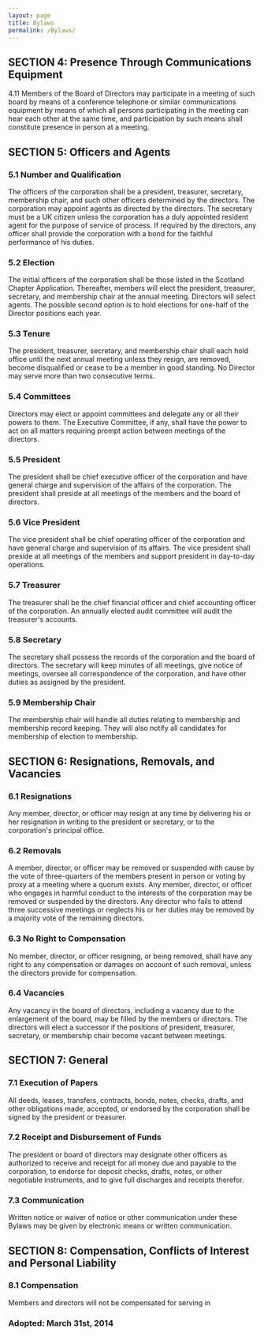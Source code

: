 ```yaml
---
layout: page
title: Bylaws
permalink: /Bylaws/
---
```


## SECTION 4: Presence Through Communications Equipment

4.11 Members of the Board of Directors may participate in a meeting of such board by means of a conference telephone or similar communications equipment by means of which all persons participating in the meeting can hear each other at the same time, and participation by such means shall constitute presence in person at a meeting.

## SECTION 5: Officers and Agents

### 5.1 Number and Qualification 

The officers of the corporation shall be a president, treasurer, secretary, membership chair, and such other officers determined by the directors. The corporation may appoint agents as directed by the directors. The secretary must be a UK citizen unless the corporation has a duly appointed resident agent for the purpose of service of process. If required by the directors, any officer shall provide the corporation with a bond for the faithful performance of his duties.

### 5.2 Election 

The initial officers of the corporation shall be those listed in the Scotland Chapter Application. Thereafter, members will elect the president, treasurer, secretary, and membership chair at the annual meeting. Directors will select agents. The possible second option is to hold elections for one-half of the Director positions each year.

### 5.3 Tenure 

The president, treasurer, secretary, and membership chair shall each hold office until the next annual meeting unless they resign, are removed, become disqualified or cease to be a member in good standing. No Director may serve more than two consecutive terms. 

### 5.4 Committees 

Directors may elect or appoint committees and delegate any or all their powers to them. The Executive Committee, if any, shall have the power to act on all matters requiring prompt action between meetings of the directors. 

### 5.5 President 

The president shall be chief executive officer of the corporation and have general charge and supervision of the affairs of the corporation. The president shall preside at all meetings of the members and the board of directors.

### 5.6 Vice President 

The vice president shall be chief operating officer of the corporation and have general charge and supervision of its affairs. The vice president shall preside at all meetings of the members and support president in day-to-day operations.

### 5.7 Treasurer 

The treasurer shall be the chief financial officer and chief accounting officer of the corporation. An annually elected audit committee will audit the treasurer's accounts.

### 5.8 Secretary 

The secretary shall possess the records of the corporation and the board of directors. The secretary will keep minutes of all meetings, give notice of meetings, oversee all correspondence of the corporation, and have other duties as assigned by the president.

### 5.9 Membership Chair 

The membership chair will handle all duties relating to membership and membership record keeping. They will also notify all candidates for membership of election to membership.

## SECTION 6: Resignations, Removals, and Vacancies

### 6.1 Resignations 

Any member, director, or officer may resign at any time by delivering his or her resignation in writing to the president or secretary, or to the corporation's principal office.

### 6.2 Removals 

A member, director, or officer may be removed or suspended with cause by the vote of three-quarters of the members present in person or voting by proxy at a meeting where a quorum exists. Any member, director, or officer who engages in harmful conduct to the interests of the corporation may be removed or suspended by the directors. Any director who fails to attend three successive meetings or neglects his or her duties may be removed by a majority vote of the remaining directors.

### 6.3 No Right to Compensation 

No member, director, or officer resigning, or being removed, shall have any right to any compensation or damages on account of such removal, unless the directors provide for compensation.

### 6.4 Vacancies 

Any vacancy in the board of directors, including a vacancy due to the enlargement of the board, may be filled by the members or directors. The directors will elect a successor if the positions of president, treasurer, secretary, or membership chair become vacant between meetings.

## SECTION 7: General

### 7.1 Execution of Papers 

All deeds, leases, transfers, contracts, bonds, notes, checks, drafts, and other obligations made, accepted, or endorsed by the corporation shall be signed by the president or treasurer.

### 7.2 Receipt and Disbursement of Funds 

The president or board of directors may designate other officers as authorized to receive and receipt for all money due and payable to the corporation, to endorse for deposit checks, drafts, notes, or other negotiable instruments, and to give full discharges and receipts therefor.

### 7.3 Communication 

Written notice or waiver of notice or other communication under these Bylaws may be given by electronic means or written communication.

## SECTION 8: Compensation, Conflicts of Interest and Personal Liability

### 8.1 Compensation 

Members and directors will not be compensated for serving in

### Adopted:  March 31st, 2014
